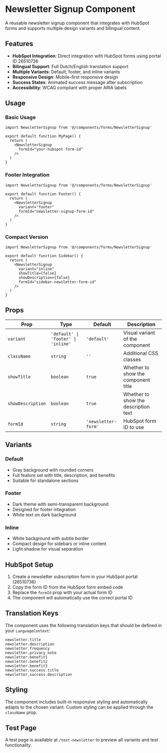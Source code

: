 # Newsletter Signup Component

A reusable newsletter signup component that integrates with HubSpot forms and supports multiple design variants and bilingual content.

## Features

- **HubSpot Integration**: Direct integration with HubSpot forms using portal ID 26510736
- **Bilingual Support**: Full Dutch/English translation support
- **Multiple Variants**: Default, footer, and inline variants
- **Responsive Design**: Mobile-first responsive design
- **Success States**: Animated success message after subscription
- **Accessibility**: WCAG compliant with proper ARIA labels

## Usage

### Basic Usage

```tsx
import NewsletterSignup from '@/components/forms/NewsletterSignup'

export default function MyPage() {
  return (
    <NewsletterSignup 
      formId="your-hubspot-form-id"
    />
  )
}
```

### Footer Integration

```tsx
import NewsletterSignup from '@/components/forms/NewsletterSignup'

export default function Footer() {
  return (
    <NewsletterSignup 
      variant="footer"
      formId="newsletter-signup-form-id"
    />
  )
}
```

### Compact Version

```tsx
import NewsletterSignup from '@/components/forms/NewsletterSignup'

export default function Sidebar() {
  return (
    <NewsletterSignup 
      variant="inline"
      showTitle={false}
      showDescription={false}
      formId="sidebar-newsletter-form-id"
    />
  )
}
```

## Props

| Prop | Type | Default | Description |
|------|------|---------|-------------|
| `variant` | `'default' \| 'footer' \| 'inline'` | `'default'` | Visual variant of the component |
| `className` | `string` | `''` | Additional CSS classes |
| `showTitle` | `boolean` | `true` | Whether to show the component title |
| `showDescription` | `boolean` | `true` | Whether to show the description text |
| `formId` | `string` | `'newsletter-form'` | HubSpot form ID to use |

## Variants

### Default
- Gray background with rounded corners
- Full feature set with title, description, and benefits
- Suitable for standalone sections

### Footer
- Dark theme with semi-transparent background
- Designed for footer integration
- White text on dark background

### Inline
- White background with subtle border
- Compact design for sidebars or inline content
- Light shadow for visual separation

## HubSpot Setup

1. Create a newsletter subscription form in your HubSpot portal (26510736)
2. Copy the form ID from the HubSpot form embed code
3. Replace the `formId` prop with your actual form ID
4. The component will automatically use the correct portal ID

## Translation Keys

The component uses the following translation keys that should be defined in your `LanguageContext`:

```
newsletter.title
newsletter.description
newsletter.frequency
newsletter.privacy_note
newsletter.benefit1
newsletter.benefit2
newsletter.benefit3
newsletter.success.title
newsletter.success.description
```

## Styling

The component includes built-in responsive styling and automatically adapts to the chosen variant. Custom styling can be applied through the `className` prop.

## Test Page

A test page is available at `/test-newsletter` to preview all variants and test functionality.